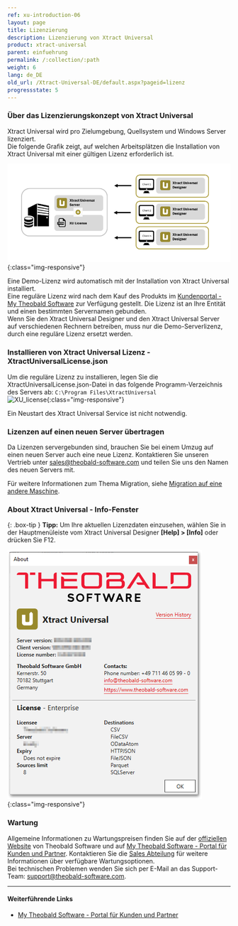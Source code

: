 ```yaml
---
ref: xu-introduction-06
layout: page
title: Lizenzierung
description: Lizenzierung von Xtract Universal
product: xtract-universal
parent: einfuehrung
permalink: /:collection/:path
weight: 6
lang: de_DE
old_url: /Xtract-Universal-DE/default.aspx?pageid=lizenz
progressstate: 5
---
```


### Über das Lizenzierungskonzept von Xtract Universal
Xtract Universal wird pro Zielumgebung, Quellsystem und Windows Server lizenziert. <br>
Die folgende Grafik zeigt, auf welchen Arbeitsplätzen die Installation von Xtract Universal mit einer gültigen Lizenz erforderlich ist.
 
![client-server-archi](/img/content/xu/client_server_architektur_xu.png){:class="img-responsive"}

Eine Demo-Lizenz wird automatisch mit der Installation von Xtract Universal installiert. <br>
Eine reguläre Lizenz wird nach dem Kauf des Produkts im [Kundenportal - My Theobald Software](https://my.theobald-software.com/) zur Verfügung gestellt. 
Die Lizenz ist an Ihre Entität und einen bestimmten Servernamen gebunden.<br>
Wenn Sie den Xtract Universal Designer und den Xtract Universal Server auf verschiedenen Rechnern betreiben, muss nur die Demo-Serverlizenz, durch eine reguläre Lizenz ersetzt werden.
 
### Installieren von Xtract Universal Lizenz - XtractUniversalLicense.json
Um die reguläre Lizenz zu installieren, legen Sie die XtractUniversalLicense.json-Datei in das folgende Programm-Verzeichnis des Servers ab:
`C:\Program Files\XtractUniversal` <br>
 ![XU_license](/img/content/xu/xu_json_license.png ){:class="img-responsive"}

Ein Neustart des Xtract Universal Service ist nicht notwendig.


### Lizenzen auf einen neuen Server übertragen
Da Lizenzen servergebunden sind, brauchen Sie bei einem Umzug auf einen neuen Server auch eine neue Lizenz.
Kontaktieren Sie unseren Vertrieb unter [sales@theobald-software.com](mailto:sales@theobald-software.com) und teilen Sie uns den Namen des neuen Servers mit. 

Für weitere Informationen zum Thema Migration, siehe [Migration auf eine andere Maschine](../fortgeschrittene-techniken/backup-und-migration#migration-auf-eine-andere-maschine).


### About Xtract Universal - Info-Fenster

{: .box-tip }
**Tipp:** Um Ihre aktuellen Lizenzdaten einzusehen, wählen Sie in der Hauptmenüleiste vom Xtract Universal Designer  **[Help] > [Info]** oder drücken Sie F12.<br>

![Demo_License](/img/content/xu/xu_demo_license.png){:class="img-responsive"}

### Wartung
Allgemeine Informationen zu Wartungspreisen finden Sie auf der [offiziellen Website](https://theobald-software.com/xtract-universal/preise-und-bestellungen/) von Theobald Software und auf [My Theobald Software - Portal für Kunden und Partner](https://my.theobald-software.com/). Kontaktieren Sie die [Sales Abteilung](mailto:sales@theobald-software.com) für weitere Informationen über verfügbare Wartungsoptionen.<br>
Bei technischen Problemen wenden Sie sich  per E-Mail an das Support-Team: [support@theobald-software.com](mailto:support@theobald-software.com).


****
#### Weiterführende Links
- [My Theobald Software - Portal für Kunden und Partner](https://my.theobald-software.com/)
